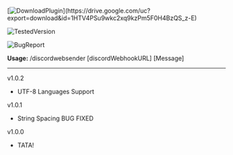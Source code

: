 [![DownloadPlugin](https://img.shields.io/badge/Download%20Plugin%20(Click!)-v1.0.1-brightgreen)](https://drive.google.com/uc?export=download&id=1HTV4PSu9wkc2xq9kzPm5F0H4BzQS_z-E)

![TestedVersion](https://img.shields.io/badge/Tested%20Minecraft%20Version%20(Spigot)-1.18-blue)

![BugReport](https://img.shields.io/badge/Bug%20Report-x64%235913-orange)

**Usage:** /discordwebsender [discordWebhookURL] [Message]
 

----------------------------------------------
v1.0.2
- UTF-8 Languages Support

v1.0.1 
- String Spacing BUG FIXED


v1.0.0
- TATA!
